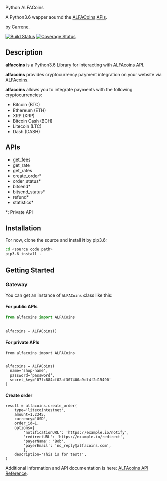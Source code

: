 Python ALFACoins

A Python3.6 wapper aournd the [ALFACoins](https://www.alfacoins.com/) [APIs](https://www.alfacoins.com/developers).
 
by [Carrene](https://github.com/Carrene).

[![Build Status](https://travis-ci.com/ArashFatahzade/alfacoins.svg?branch=master)](https://travis-ci.com/ArashFatahzade/alfacoins)
[![Coverage Status](https://coveralls.io/repos/github/ArashFatahzade/alfacoins/badge.svg?branch=master)](https://coveralls.io/github/ArashFatahzade/alfacoins?branch=master)

## Description

**alfacoins** is a Python3.6 Library for interacting with [ALFAcoins API](https://www.alfacoins.com/developers).

**alfacoins** provides cryptocurrency payment integration on your website via [ALFAcoins](https://www.alfacoins.com).

**alfacoins** allows you to integrate payments with the following cryptocurrencies:
* Bitcoin (BTC)
* Ethereum (ETH)
* XRP (XRP)
* Bitcoin Cash (BCH)
* Litecoin (LTC)
* Dash (DASH)

## APIs
* get_fees
* get_rate
* get_rates
* create_order*
* order_status*
* bitsend*
* bitsend_status*
* refund*
* statistics*

*: Private API

## Installation

For now, clone the source and install it by pip3.6:

```bash
cd <source code path>
pip3.6 install .
```

## Getting Started

### Gateway

You can get an instance of `ALFACoins` class like this:

#### For public APIs

```python
from alfacoins import ALFACoins


alfacoins = ALFACoins()
```

#### For private APIs

```python3
from alfacoins import ALFACoins


alfacoins = ALFACoins(
  name='shop-name',
  password='password',
  secret_key='07fc884cf02af307400a9df4f2d15490'
)
```

#### Create order

```python3
result = alfacoins.create_order(
    type='litecointestnet',
    amount=1.2345,
    currency='USD',
    order_id=1,
    options={
        'notificationURL': 'https://example.io/notify',
        'redirectURL': 'https://example.io/redirect',
        'payerName': 'Bob',
        'payerEmail': 'no_reply@alfacoins.com',
        },
    description='This is for test!',
)
```

Additional information and API documentation is here: [ALFAcoins API Reference](https://www.alfacoins.com/developers).
